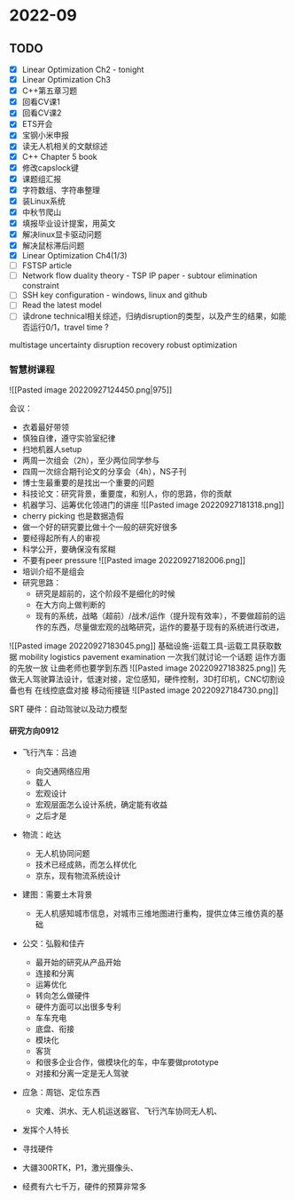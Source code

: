 # 2022-09 

## TODO 
- [x] Linear Optimization Ch2  - tonight
- [x] Linear Optimization Ch3
- [x] C++第五章习题
- [x] 回看CV课1
- [x] 回看CV课2
- [x] ETS开会
- [x] 宝钢小米申报
- [x] 读无人机相关的文献综述
- [x] C++ Chapter 5 book
- [x] 修改capslock键
- [x] 课题组汇报
- [x] 字符数组、字符串整理
- [x] 装Linux系统
- [x] 中秋节爬山
- [x] 填报毕业设计提案，用英文
- [x] 解决linux显卡驱动问题
- [x] 解决鼠标滞后问题
- [x] Linear Optimization Ch4(1/3)
- [ ] FSTSP article
- [ ] Network flow duality theory - TSP IP paper - subtour elimination constraint
- [ ] SSH key configuration - windows, linux and github
- [ ] Read the latest model
- [ ] 读drone technical相关综述，归纳disruption的类型，以及产生的结果，如能否运行0/1，travel time ?

multistage
uncertainty
disruption recovery
robust optimization

### 智慧树课程
![[Pasted image 20220927124450.png|975]]

会议：
- 衣着最好带领
- 慎独自律，遵守实验室纪律
- 扫地机器人setup
- 两周一次组会（2h），至少两位同学参与
- 四周一次综合期刊论文的分享会（4h），NS子刊
- 博士生最重要的是找出一个重要的问题
- 科技论文：研究背景，重要度，和别人，你的思路，你的贡献
- 机器学习、运筹优化领进门的讲座
![[Pasted image 20220927181318.png]]
- cherry picking 也是数据造假
- 做一个好的研究要比做十个一般的研究好很多
- 要经得起所有人的审视
- 科学公开，要确保没有浆糊
- 不要有peer pressure
![[Pasted image 20220927182006.png]]
- 培训介绍不是组会
- 研究思路：
	- 研究是超前的，这个阶段不是细化的时候
	- 在大方向上做判断的
	- 现有的系统，战略（超前）/战术/运作（提升现有效率），不要做超前的运作的东西，尽量做宏观的战略研究，运作的要基于现有的系统进行改进，

![[Pasted image 20220927183045.png]]
基础设施-运载工具-运载工具获取数据
mobility logistics
pavement examination
一次我们就讨论一个话题
运作方面的先放一放
让曲老师也要学到东西
![[Pasted image 20220927183825.png]]
先做无人驾驶算法设计，低速对接，定位感知，硬件控制，3D打印机，CNC切割设备也有
在线控底盘对接
移动衔接链
![[Pasted image 20220927184730.png]]


SRT
硬件：自动驾驶以及动力模型


#### 研究方向0912
- 飞行汽车：吕迪
	- 向交通网络应用
	- 载人
	- 宏观设计
	- 宏观层面怎么设计系统，确定能有收益
	- 之后才是
- 物流：屹达
	- 无人机协同问题
	- 技术已经成熟，而怎么样优化
	- 京东，现有物流系统设计
- 建图：需要土木背景
	- 无人机感知城市信息，对城市三维地图进行重构，提供立体三维仿真的基础
- 公交：弘毅和佳卉
	- 最开始的研究从产品开始
	- 连接和分离
	- 运筹优化
	- 转向怎么做硬件
	- 硬件方面可以出很多专利
	- 车车充电
	- 底盘、衔接
	- 模块化
	- 客货
	- 和很多企业合作，做模块化的车，中车要做prototype
	- 对接和分离一定是无人驾驶
- 应急：周铠、定位东西
	- 灾难、洪水、无人机运送器官、飞行汽车协同无人机、

- 发挥个人特长
- 寻找硬件
- 大疆300RTK，P1，激光摄像头、
- 经费有六七千万，硬件的预算非常多


